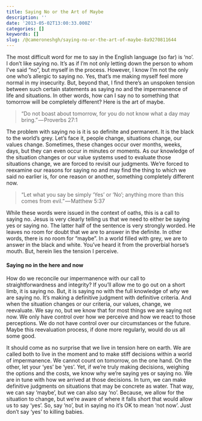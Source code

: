 ```yaml
---
title: Saying No or the Art of Maybe
description: ''
date: '2013-05-02T13:00:33.000Z'
categories: []
keywords: []
slug: /@cameroneshgh/saying-no-or-the-art-of-maybe-8a9270811644
---
```


The most difficult word for me to say in the English language (so far) is ‘no’. I don’t like saying no. It’s as if I’m not only letting down the person to whom I’ve said “no”, but myself in the process. However, I know I’m not the only one who’s allergic to saying no. Yes, that’s me making myself feel more normal in my insecurity. But, beyond that, I find there’s an unspoken tension between such certain statements as saying no and the impermanence of life and situations. In other words, how can I say no to something that tomorrow will be completely different? Here is the art of maybe.

> “Do not boast about tomorrow, for you do not know what a day may bring.” — Proverbs 27:1

The problem with saying no is it is so definite and permanent. It is the black to the world’s grey. Let’s face it, people change, situations change, our values change. Sometimes, these changes occur over months, weeks, days, but they can even occur in minutes or moments. As our knowledge of the situation changes or our value systems used to evaluate those situations change, we are forced to revisit our judgments. We’re forced to reexamine our reasons for saying no and may find the thing to which we said no earlier is, for one reason or another, something completely different now.

> “Let what you say be simply ‘Yes’ or ‘No’; anything more than this comes from evil.” — Matthew 5:37

While these words were issued in the context of oaths, this is a call to saying no. Jesus is very clearly telling us that we need to either be saying yes or saying no. The latter half of the sentence is very strongly worded. He leaves no room for doubt that we are to answer in the definite. In other words, there is no room for “maybe”. In a world filled with grey, we are to answer in the black and white. You’ve heard it from the proverbial horse’s mouth. But, herein lies the tension I perceive.

#### Saying no in the here and now

How do we reconcile our impermanence with our call to straightforwardness and integrity? If you’ll allow me to go out on a short limb, it is saying no. But, it is saying no with the full knowledge of _why_ we are saying no. It’s making a definitive judgment with definitive criteria. And when the situation changes or our criteria, our values, change, we reevaluate. We say no, but we know that for most things we are saying not now. We only have control over how we perceive and how we react to those perceptions. We do not have control over our circumstances or the future. Maybe this reevaluation process, if done more regularly, would do us all some good.

It should come as no surprise that we live in tension here on earth. We are called both to live in the moment and to make stiff decisions within a world of impermanence. We cannot count on tomorrow, on the one hand. On the other, let your ‘yes’ be ‘yes’. Yet, if we’re truly making decisions, weighing the options and the costs, we know why we’re saying yes or saying no. We are in tune with how we arrived at those decisions. In turn, we can make definitive judgments on situations that may be concrete as water. That way, we can say ‘maybe’, but we can also say ‘no’. Because, we allow for the situation to change, but we’re aware of where it falls short that would allow us to say ‘yes’. So, say ‘no’, but in saying no it’s OK to mean ‘not now’. Just don’t say ‘yes’ to killing babies.